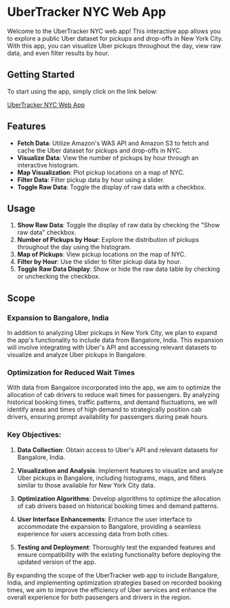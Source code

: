 # UberTracker NYC Web App

Welcome to the UberTracker NYC web app! This interactive app allows you to explore a public Uber dataset for pickups and drop-offs in New York City. With this app, you can visualize Uber pickups throughout the day, view raw data, and even filter results by hour.

## Getting Started

To start using the app, simply click on the link below:

[UberTracker NYC Web App](https://ubertracker-nyc.streamlit.app)

## Features

- **Fetch Data**: Utilize Amazon's WAS API and Amazon S3 to fetch and cache the Uber dataset for pickups and drop-offs in NYC.
- **Visualize Data**: View the number of pickups by hour through an interactive histogram.
- **Map Visualization**: Plot pickup locations on a map of NYC.
- **Filter Data**: Filter pickup data by hour using a slider.
- **Toggle Raw Data**: Toggle the display of raw data with a checkbox.

## Usage

1. **Show Raw Data**: Toggle the display of raw data by checking the "Show raw data" checkbox.
2. **Number of Pickups by Hour**: Explore the distribution of pickups throughout the day using the histogram.
3. **Map of Pickups**: View pickup locations on the map of NYC.
4. **Filter by Hour**: Use the slider to filter pickup data by hour.
5. **Toggle Raw Data Display**: Show or hide the raw data table by checking or unchecking the checkbox.

## Scope

### Expansion to Bangalore, India

In addition to analyzing Uber pickups in New York City, we plan to expand the app's functionality to include data from Bangalore, India. This expansion will involve integrating with Uber's API and accessing relevant datasets to visualize and analyze Uber pickups in Bangalore.

### Optimization for Reduced Wait Times

With data from Bangalore incorporated into the app, we aim to optimize the allocation of cab drivers to reduce wait times for passengers. By analyzing historical booking times, traffic patterns, and demand fluctuations, we will identify areas and times of high demand to strategically position cab drivers, ensuring prompt availability for passengers during peak hours.

### Key Objectives:

1. **Data Collection**: Obtain access to Uber's API and relevant datasets for Bangalore, India.
   
2. **Visualization and Analysis**: Implement features to visualize and analyze Uber pickups in Bangalore, including histograms, maps, and filters similar to those available for New York City data.

3. **Optimization Algorithms**: Develop algorithms to optimize the allocation of cab drivers based on historical booking times and demand patterns.

4. **User Interface Enhancements**: Enhance the user interface to accommodate the expansion to Bangalore, providing a seamless experience for users accessing data from both cities.

5. **Testing and Deployment**: Thoroughly test the expanded features and ensure compatibility with the existing functionality before deploying the updated version of the app.

By expanding the scope of the UberTracker web app to include Bangalore, India, and implementing optimization strategies based on recorded booking times, we aim to improve the efficiency of Uber services and enhance the overall experience for both passengers and drivers in the region.

